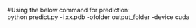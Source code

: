 #Using the below command for prediction:  
python predict.py -i xx.pdb -ofolder output_folder -device cuda
